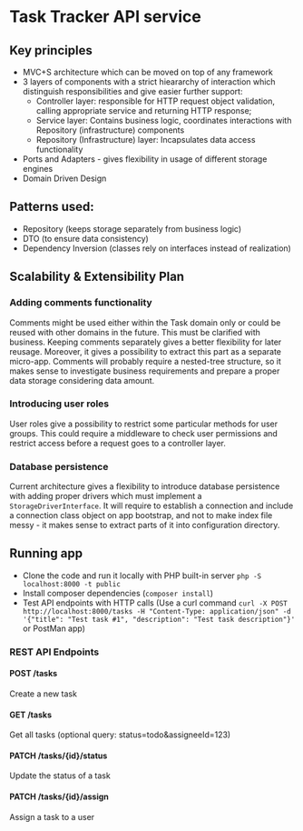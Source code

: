 # Task Tracker API service

## Key principles
- MVC+S architecture which can be moved on top of any framework
- 3 layers of components with a strict hieararchy of interaction which distinguish responsibilities and give easier further support:
  - Controller layer: responsible for HTTP request object validation, calling appropriate service and returning HTTP response;
  - Service layer: Contains business logic, coordinates interactions with Repository (infrastructure) components
  - Repository (Infrastructure) layer: Incapsulates data access functionality
- Ports and Adapters - gives flexibility in usage of different storage engines
- Domain Driven Design

## Patterns used:
- Repository (keeps storage separately from business logic)
- DTO (to ensure data consistency)
- Dependency Inversion (classes rely on interfaces instead of realization)

## Scalability & Extensibility Plan
### Adding comments functionality
Comments might be used either within the Task domain only or could be reused with other domains in the future. This must be clarified with business. 
Keeping comments separately gives a better flexibility for later reusage. Moreover, it gives a possibility to extract this part as a separate micro-app.
Comments will probably require a nested-tree structure, so it makes sense to investigate business requirements and prepare a proper data storage considering data amount. 

### Introducing user roles
User roles give a possibility to restrict some particular methods for user groups. This could require a middleware to check user permissions and restrict access before a request goes to a controller layer.

### Database persistence
Current architecture gives a flexibility to introduce database persistence with adding proper drivers which must implement a `StorageDriverInterface`. 
It will require to establish a connection and include a connection class object on app bootstrap, and not to make index file messy - it makes sense to extract parts of it into configuration directory. 

## Running app
- Clone the code and run it locally with PHP built-in server `php -S localhost:8000 -t public`
- Install composer dependencies (`composer install`) 
- Test API endpoints with HTTP calls 
(Use a curl command `curl -X POST http://localhost:8000/tasks -H "Content-Type: application/json" -d '{"title": "Test task #1", "description": "Test task description"}'` or PostMan app)

### REST API Endpoints

#### POST /tasks
Create a new task

#### GET /tasks
Get all tasks (optional query: status=todo&assigneeId=123)

#### PATCH /tasks/{id}/status
Update the status of a task

#### PATCH /tasks/{id}/assign
Assign a task to a user

